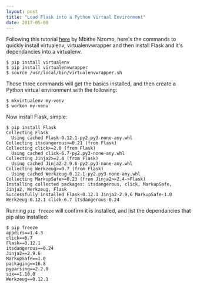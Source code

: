 ```yaml
---
layout: post
title: "Load Flask into a Python Virtual Environment"
date: 2017-05-08
---
```

Following this tutorial [here](https://scotch.io/tutorials/build-a-crud-web-app-with-python-and-flask-part-one) by Mbithe Nzomo, here's the commands to quickly install virtualenv, virtualenvwrapper and then install Flask and it's dependancies into a virtualenv.

```
$ pip install virtualenv
$ pip install virtualenvwrapper
$ source /usr/local/bin/virtualenvwrapper.sh
```

Those three commands will get the basics installed, and then create a Python virtual environment with the following:

```
$ mkvirtualenv my-venv
$ workon my-venv
```

Now install Flask, simple:

```
$ pip install Flask
Collecting Flask
  Using cached Flask-0.12.1-py2.py3-none-any.whl
Collecting itsdangerous>=0.21 (from Flask)
Collecting click>=2.0 (from Flask)
  Using cached click-6.7-py2.py3-none-any.whl
Collecting Jinja2>=2.4 (from Flask)
  Using cached Jinja2-2.9.6-py2.py3-none-any.whl
Collecting Werkzeug>=0.7 (from Flask)
  Using cached Werkzeug-0.12.1-py2.py3-none-any.whl
Collecting MarkupSafe>=0.23 (from Jinja2>=2.4->Flask)
Installing collected packages: itsdangerous, click, MarkupSafe, Jinja2, Werkzeug, Flask
Successfully installed Flask-0.12.1 Jinja2-2.9.6 MarkupSafe-1.0 Werkzeug-0.12.1 click-6.7 itsdangerous-0.24
```

Running `pip freeze` will confirm it is installed, and list the dependancies that pip also installed:
```
$ pip freeze
appdirs==1.4.3
click==6.7
Flask==0.12.1
itsdangerous==0.24
Jinja2==2.9.6
MarkupSafe==1.0
packaging==16.8
pyparsing==2.2.0
six==1.10.0
Werkzeug==0.12.1
 ```
